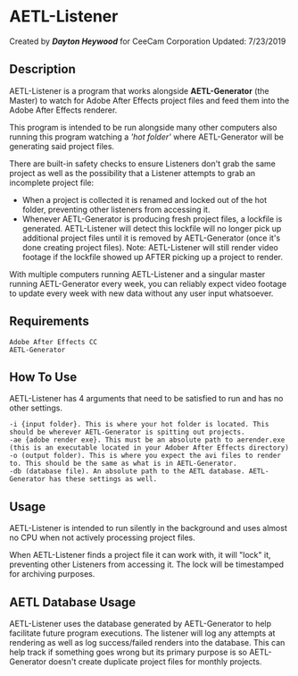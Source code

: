 # AETL-Listener
Created by __*Dayton Heywood*__ for CeeCam Corporation
Updated: 7/23/2019

## Description

AETL-Listener is a program that works alongside **AETL-Generator** (the Master) to watch for Adobe After Effects project files and feed them into the Adobe After Effects renderer. 

This program is intended to be run alongside many other computers also running this program watching a _'hot folder'_ where AETL-Generator will be generating said project files. 

There are built-in safety checks to ensure Listeners don't grab the same project as well as the possibility that a Listener attempts to
grab an incomplete project file:
- When a project is collected it is renamed and locked out of the hot folder, preventing other listeners from accessing it.
- Whenever AETL-Generator is producing fresh project files, a lockfile is generated. AETL-Listener will detect this lockfile
will no longer pick up additional project files until it is removed by AETL-Generator (once it's done creating project files).
Note: AETL-Listener will still render video footage if the lockfile showed up AFTER picking up a project to render.

With multiple computers running AETL-Listener and a singular master running AETL-Generator every week, you can reliably expect video footage to update every week with new data without any user input whatsoever.

## Requirements

	Adobe After Effects CC
	AETL-Generator

## How To Use

AETL-Listener has 4 arguments that need to be satisfied to run and has no other settings.

 	-i {input folder}. This is where your hot folder is located. This should be wherever AETL-Generator is spitting out projects.
 	-ae {adobe render exe}. This must be an absolute path to aerender.exe (this is an executable located in your Adober After Effects directory)
	-o (output folder). This is where you expect the avi files to render to. This should be the same as what is in AETL-Generator.
	-db (database file). An absolute path to the AETL database. AETL-Generator has these settings as well.
  
 
## Usage

AETL-Listener is intended to run silently in the background and uses almost no CPU when not actively processing project files. 

When AETL-Listener finds a project file it can work with, it will "lock" it, preventing other Listeners from accessing it. The lock will be timestamped for archiving purposes.

## AETL Database Usage

AETL-Listener uses the database generated by AETL-Generator to help facilitate future program executions. The listener will log
any attempts at rendering as well as log success/failed renders into the database. This can help track if something goes wrong
but its primary purpose is so AETL-Generator doesn't create duplicate project files for monthly projects.


